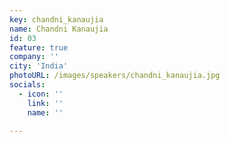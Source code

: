 ```yaml
---
key: chandni_kanaujia
name: Chandni Kanaujia
id: 03
feature: true
company: ''
city: 'India'
photoURL: /images/speakers/chandni_kanaujia.jpg
socials:
  - icon: ''
    link: ''
    name: ''

---
```

